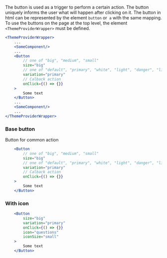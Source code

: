 The button is used as a trigger to perform a certain action. The button uniquely informs the user what will happen after clicking on it. The button in html can be represented by the element `button` or` a` with the same mapping. To use the buttons on the page at the top level, the element `<ThemeProviderWrapper>` must be defined.

```jsx
<ThemeProviderWrapper>
    ...
    <SomeComponent/>
    ...
    <Button
        // one of "big", "medium", "small"
        size="big"
        // one of "default", "primary", "white", "light", "danger", "lighter", "primary-light", "success", "black",
        variation="primary"
        // Calback action
        onClick={() => {}}
    >
        Some text
    </Button>
    ...
    <SomeComponent/>
    ...
</ThemeProviderWrapper>
```

### Base button

Button for common action

```jsx
    <Button
        // one of "big", "medium", "small"
        size="big"
        // one of "default", "primary", "white", "light", "danger", "lighter", "primary-light", "success", "black",
        variation="primary"
        // Calback action
        onClick={() => {}}
    >
        Some text
    </Button>
```

### With icon

```jsx
    <Button
        size="big"
        variation="primary"
        onClick={() => {}}
        icon="questions"
        iconSize="small"
    >
        Some text
    </Button>
```
